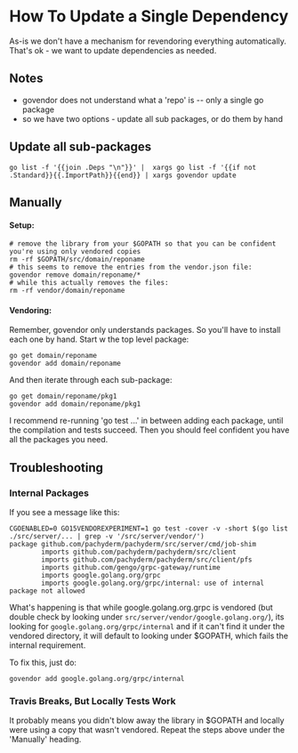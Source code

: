 # How To Update a Single Dependency

As-is we don't have a mechanism for revendoring everything automatically. That's ok - we want to update dependencies as needed.

## Notes

- govendor does not understand what a 'repo' is -- only a single go package
- so we have two options - update all sub packages, or do them by hand

## Update all sub-packages

`go list -f '{{join .Deps "\n"}}' |  xargs go list -f '{{if not .Standard}}{{.ImportPath}}{{end}} | xargs govendor update`

## Manually

#### Setup:

```shell
# remove the library from your $GOPATH so that you can be confident you're using only vendored copies
rm -rf $GOPATH/src/domain/reponame
# this seems to remove the entries from the vendor.json file:
govendor remove domain/reponame/* 
# while this actually removes the files:
rm -rf vendor/domain/reponame

```

#### Vendoring:

Remember, govendor only understands packages. So you'll have to install each one by hand. Start w the top level package:

```shell
go get domain/reponame
govendor add domain/reponame
```
And then iterate through each sub-package:

```shell
go get domain/reponame/pkg1
govendor add domain/reponame/pkg1
```

I recommend re-running 'go test ...' in between adding each package, until the compilation and tests succeed. Then you should feel confident you have all the packages you need.


## Troubleshooting

### Internal Packages

If you see a message like this:

```shell
CGOENABLED=0 GO15VENDOREXPERIMENT=1 go test -cover -v -short $(go list ./src/server/... | grep -v '/src/server/vendor/')
package github.com/pachyderm/pachyderm/src/server/cmd/job-shim
        imports github.com/pachyderm/pachyderm/src/client
        imports github.com/pachyderm/pachyderm/src/client/pfs
        imports github.com/gengo/grpc-gateway/runtime
        imports google.golang.org/grpc
        imports google.golang.org/grpc/internal: use of internal package not allowed
```

What's happening is that while google.golang.org.grpc is vendored (but double check by looking under `src/server/vendor/google.golang.org/`), its looking for
`google.golang.org/grpc/internal` and if it can't find it under the vendored directory, it will default to looking under $GOPATH, which fails the internal requirement.


To fix this, just do:

    govendor add google.golang.org/grpc/internal


### Travis Breaks, But Locally Tests Work

It probably means you didn't blow away the library in $GOPATH and locally were using a copy that wasn't vendored. Repeat the steps above under the 'Manually' heading.

